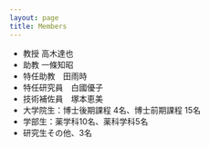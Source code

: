 ```yaml
---
layout: page
title: Members
---
```


 - 教授  高木達也
 - 助教  一條知昭
 - 特任助教　田雨時
 - 特任研究員　白國優子
 - 技術補佐員　塚本恵美
 - 大学院生：博士後期課程 4名、博士前期課程 15名
 - 学部生：薬学科10名、薬科学科5名
 - 研究生その他、3名
